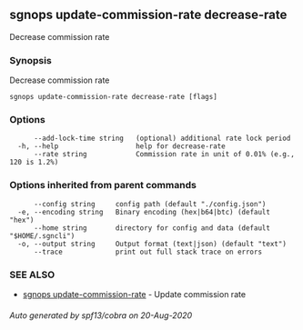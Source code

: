 ## sgnops update-commission-rate decrease-rate

Decrease commission rate

### Synopsis

Decrease commission rate

```
sgnops update-commission-rate decrease-rate [flags]
```

### Options

```
      --add-lock-time string   (optional) additional rate lock period
  -h, --help                   help for decrease-rate
      --rate string            Commission rate in unit of 0.01% (e.g., 120 is 1.2%)
```

### Options inherited from parent commands

```
      --config string     config path (default "./config.json")
  -e, --encoding string   Binary encoding (hex|b64|btc) (default "hex")
      --home string       directory for config and data (default "$HOME/.sgncli")
  -o, --output string     Output format (text|json) (default "text")
      --trace             print out full stack trace on errors
```

### SEE ALSO

* [sgnops update-commission-rate](sgnops_update-commission-rate.md)	 - Update commission rate

###### Auto generated by spf13/cobra on 20-Aug-2020

